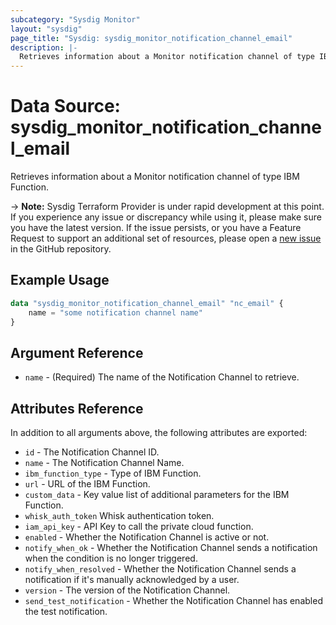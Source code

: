 ```yaml
---
subcategory: "Sysdig Monitor"
layout: "sysdig"
page_title: "Sysdig: sysdig_monitor_notification_channel_email"
description: |-
  Retrieves information about a Monitor notification channel of type IBM Function
---
```


# Data Source: sysdig_monitor_notification_channel_email

Retrieves information about a Monitor notification channel of type IBM Function.

-> **Note:** Sysdig Terraform Provider is under rapid development at this point. If you experience any issue or discrepancy while using it, please make sure you have the latest version. If the issue persists, or you have a Feature Request to support an additional set of resources, please open a [new issue](https://github.com/sysdiglabs/terraform-provider-sysdig/issues/new) in the GitHub repository.

## Example Usage

```terraform
data "sysdig_monitor_notification_channel_email" "nc_email" {
	name = "some notification channel name"
}
```

## Argument Reference

* `name` - (Required) The name of the Notification Channel to retrieve.

## Attributes Reference

In addition to all arguments above, the following attributes are exported:

* `id` - The Notification Channel ID.
* `name` - The Notification Channel Name.
* `ibm_function_type` - Type of IBM Function.
* `url` - URL of the IBM Function.
* `custom_data` - Key value list of additional parameters for the IBM Function.
* `whisk_auth_token` Whisk authentication token.
* `iam_api_key` - API Key to call the private cloud function.
* `enabled` - Whether the Notification Channel is active or not.
* `notify_when_ok` - Whether the Notification Channel sends a notification when the condition is no longer triggered.
* `notify_when_resolved` - Whether the Notification Channel sends a notification if it's manually acknowledged by a
  user.
* `version` - The version of the Notification Channel.
* `send_test_notification` - Whether the Notification Channel has enabled the test notification.
